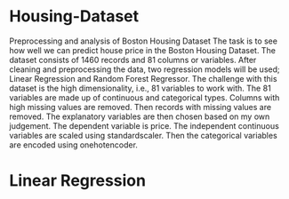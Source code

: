 # Housing-Dataset
Preprocessing and analysis of Boston Housing Dataset
The task is to see how well we can predict house price in the Boston Housing Dataset.  The dataset consists of 1460 records and 81 columns or variables.  After cleaning and preprocessing the data, two regression models will be used; Linear Regression and Random Forest Regressor.  The challenge with this dataset is the high dimensionality, i.e., 81 variables to work with.  The 81 variables are made up of continuous and categorical types.  Columns with high missing values are removed.  Then records with missing values are removed.  The explanatory variables are then chosen based on my own judgement.  The dependent variable is price.  The independent continuous variables are scaled using standardscaler.  Then the categorical variables are encoded using onehotencoder.  

# Linear Regression

